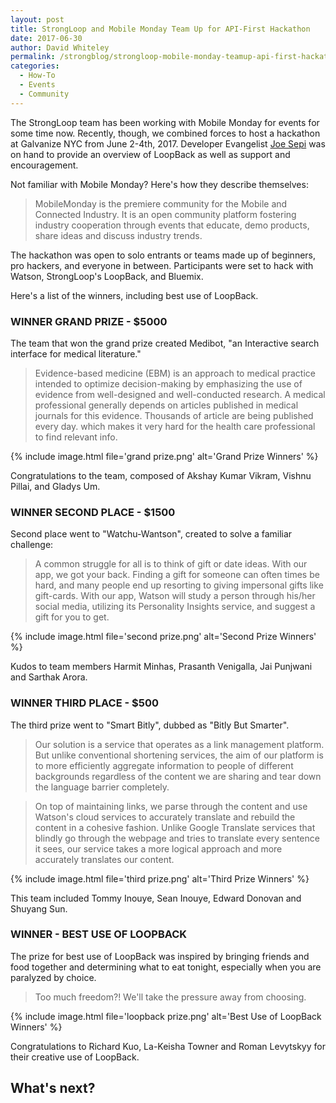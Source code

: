 ```yaml
---
layout: post
title: StrongLoop and Mobile Monday Team Up for API-First Hackathon
date: 2017-06-30
author: David Whiteley
permalink: /strongblog/strongloop-mobile-monday-teamup-api-first-hackathon/
categories:
  - How-To
  - Events
  - Community
---
```


The StrongLoop team has been working with Mobile Monday for events for some time now. Recently, though, we combined forces to host a hackathon at Galvanize NYC from June 2-4th, 2017. Developer Evangelist [Joe Sepi](https://strongloop.com/strongblog/my-friends-call-me-joe-sepi-and-you-can-too/) was on hand to provide an overview of LoopBack as well as support and encouragement.

Not familiar with Mobile Monday? Here's how they describe themselves: 

> MobileMonday is the premiere community for the Mobile and Connected Industry. It is an open community platform fostering industry cooperation through events that educate, demo products, share ideas and discuss industry trends. 
<!--more-->
The hackathon was open to solo entrants or teams made up of beginners, pro hackers, and everyone in between. Participants were set to hack with Watson, StrongLoop's LoopBack, and Bluemix.

Here's a list of the winners, including best use of LoopBack.

### WINNER GRAND PRIZE - $5000

The team that won the grand prize created Medibot, "an Interactive search interface for medical literature."

> Evidence-based medicine (EBM) is an approach to medical practice intended to optimize decision-making by emphasizing the use of evidence from well-designed and well-conducted research. A medical professional generally depends on articles published in medical journals for this evidence.  Thousands of article are being published every day. which makes it very hard for the health care professional to find relevant info.

{% include image.html file='grand prize.png' alt='Grand Prize Winners' %}

Congratulations to the team, composed of Akshay Kumar Vikram, Vishnu Pillai, and Gladys Um.

### WINNER SECOND PLACE - $1500

Second place went to "Watchu-Wantson", created to solve a familiar challenge:

> A common struggle for all is to think of gift or date ideas. With our app, we got your back. Finding a gift for someone can often times be hard, and many people end up resorting to giving impersonal gifts like gift-cards. With our app, Watson will study a person through his/her social media, utilizing its Personality Insights service, and suggest a gift for you to get.

{% include image.html file='second prize.png' alt='Second Prize Winners' %}

Kudos to team members Harmit Minhas, Prasanth Venigalla, Jai Punjwani and Sarthak Arora.

### WINNER THIRD PLACE - $500

The third prize went to "Smart Bitly", dubbed as "Bitly But Smarter".

> Our solution is a service that operates as a link management platform. But unlike conventional shortening services, the aim of our platform is to more efficiently aggregate information to people of different backgrounds regardless of the content we are sharing and tear down the language barrier completely.

> On top of maintaining links, we parse through the content and use Watson's cloud services to accurately translate and rebuild the content in a cohesive fashion. Unlike Google Translate services that blindly go through the webpage and tries to translate every sentence it sees, our service takes a more logical approach and more accurately translates our content.

{% include image.html file='third prize.png' alt='Third Prize Winners' %}

This team included Tommy Inouye, Sean Inouye, Edward Donovan and Shuyang Sun. 

### WINNER - BEST USE OF LOOPBACK

The prize for best use of LoopBack was inspired by bringing friends and food together and determining what to eat tonight, especially when you are paralyzed by choice.

> Too much freedom?! We'll take the pressure away from choosing.

{% include image.html file='loopback prize.png' alt='Best Use of LoopBack Winners' %}

Congratulations to Richard Kuo, La-Keisha Towner and Roman Levytskyy for their creative use of LoopBack. 

## What's next?



 
